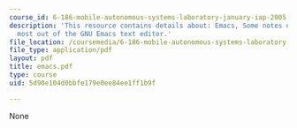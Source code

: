 ```yaml
---
course_id: 6-186-mobile-autonomous-systems-laboratory-january-iap-2005
description: 'This resource contains details about: Emacs, Some notes on getting the
  most out of the GNU Emacs text editor.'
file_location: /coursemedia/6-186-mobile-autonomous-systems-laboratory-january-iap-2005/5d90e104d0bbfe179e0ee84ee1ff1b9f_emacs.pdf
file_type: application/pdf
layout: pdf
title: emacs.pdf
type: course
uid: 5d90e104d0bbfe179e0ee84ee1ff1b9f

---
```

None